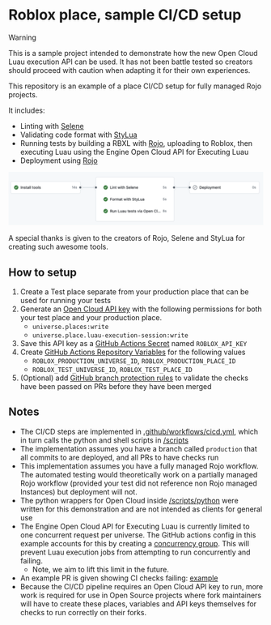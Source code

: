 # Roblox place, sample CI/CD setup

> [!WARNING]  
> This is a sample project intended to demonstrate how the new Open Cloud Luau execution API can be used. It has not been battle tested so creators should proceed with caution when adapting it for their own experiences.

This repository is an example of a place CI/CD setup for fully managed Rojo projects.

It includes:

- Linting with [Selene](https://github.com/Kampfkarren/selene)
- Validating code format with [StyLua](https://github.com/JohnnyMorganz/StyLua)
- Running tests by building a RBXL with [Rojo](https://github.com/rojo-rbx/rojo), uploading to Roblox, then executing Luau using the Engine Open Cloud API for Executing Luau
- Deployment using [Rojo](https://github.com/rojo-rbx/rojo)

![A screenshot of the CI/CD steps in sequence](screenshot.png)

A special thanks is given to the creators of Rojo, Selene and StyLua for creating such awesome tools.

## How to setup

1. Create a Test place separate from your production place that can be used for running your tests
2. Generate an [Open Cloud API key](https://create.roblox.com/docs/cloud/open-cloud/api-keys) with the following permissions for both your test place and your production place.
    - `universe.places:write` 
    - `universe.place.luau-execution-session:write`
3. Save this API key as a [GitHub Actions Secret](https://docs.github.com/en/actions/security-for-github-actions/security-guides/using-secrets-in-github-actions) named `ROBLOX_API_KEY` 
4. Create [GitHub Actions Repository Variables](https://docs.github.com/en/actions/writing-workflows/choosing-what-your-workflow-does/store-information-in-variables) for the following values 
    - `ROBLOX_PRODUCTION_UNIVERSE_ID`, `ROBLOX_PRODUCTION_PLACE_ID`
    - `ROBLOX_TEST_UNIVERSE_ID`, `ROBLOX_TEST_PLACE_ID`
5. (Optional) add [GitHub branch protection rules](https://docs.github.com/en/repositories/configuring-branches-and-merges-in-your-repository/managing-protected-branches/managing-a-branch-protection-rule) to validate the checks have been passed on PRs before they have been merged

## Notes

* The CI/CD steps are implemented in [.github/workflows/cicd.yml](.github/workflows/cicd.yml), which in turn calls the python and shell scripts in [/scripts](/scripts)
* The implementation assumes you have a branch called `production` that all commits to are deployed, and all PRs to have checks run
* This implementation assumes you have a fully managed Rojo workflow. The automated testing would theoretically work on a partially managed Rojo workflow (provided your test did not reference non Rojo managed Instances) but deployment will not.
* The python wrappers for Open Cloud inside [/scripts/python](/scripts/python) were written for this demonstration and are not intended as clients for general use
* The Engine Open Cloud API for Executing Luau is currently limited to one concurrent request per universe. The GitHub actions config in this example accounts for this by creating a [concurrency group](https://docs.github.com/en/actions/writing-workflows/choosing-what-your-workflow-does/control-the-concurrency-of-workflows-and-jobs). This will prevent Luau execution jobs from attempting to run concurrently and failing.
  * Note, we aim to lift this limit in the future.
* An example PR is given showing CI checks failing: [example](https://github.com/Roblox/place-ci-cd-demo/pull/1)
* Because the CI/CD pipeline requires an Open Cloud API key to run, more work is required for use in Open Source projects where fork maintainers will have to create these places, variables and API keys themselves for checks to run correctly on their forks.
